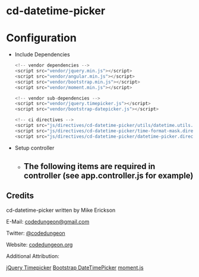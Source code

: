 # cd-datetime-picker

# Configuration

- Include Dependencies

  ```javascript
  <!-- vendor dependencies -->
  <script src="vendor/jquery.min.js"></script>
  <script src="vendor/angular.min.js"></script>
  <script src="vendor/bootstrap.min.js"></script>
  <script src="vendor/moment.min.js"></script>

  <!-- vendor sub-dependencies -->
  <script src="vendor/jquery.timepicker.js"></script>
  <script src="vendor/bootstrap-datepicker.js"></script>

  <!-- ci directives -->
  <script src="js/directives/cd-datetime-picker/utils/datetime.utils.js"></script>
  <script src="js/directives/cd-datetime-picker/time-format-mask.directive.js"></script>
  <script src="js/directives/cd-datetime-picker/datetime-picker.directive.js"></script>
  ```
 - Setup controller
   - The following items are required in controller (see app.controller.js for example)
     -


## Credits

cd-datetime-picker written by Mike Erickson

E-Mail: [codedungeon@gmail.com](mailto:codedungeon@gmail.com)

Twitter: [@codedungeon](http://twitter.com/codedungeon)

Website: [codedungeon.org](http://codedungeon.org)

Additional Attribution:

[jQuery Timepicker](http://jonthornton.github.io/jquery-timepicker)
[Bootstrap DateTimePicker](https://github.com/uxsolutions/bootstrap-datepicker)
[moment.js](http://momentjs.com)
